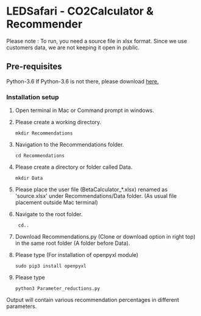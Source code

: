# LEDSafari - CO2Calculator & Recommender 

Please note : To run, you need a source file in xlsx format. Since we use customers data, we are not keeping it open in public.

## Pre-requisites
Python-3.6
If Python-3.6 is not there, please download [here.](https://www.python.org/downloads/)

### Installation setup
1. Open terminal in Mac or Command prompt in windows.
2. Please create a working directory.
 
 	``` mkdir Recommendations ```
3. Navigation to the Recommendations folder.
	
	```cd Recommendations```

4. Please create a directory or folder called Data.

	``` mkdir Data ```

5. Please place the user file (BetaCalculator_*.xlsx) renamed as 'source.xlsx' under Recommendations/Data folder. (As usual file placement outside Mac terminal)

6. Navigate to the root folder.

	``` cd..```
7. Download Recommendations.py (Clone or download option in right top) in the same root folder (A folder before Data).
8. Please type (For installation of openpyxl module)

	```sudo pip3 install openpyxl``` 
9. Please type

	```python3 Parameter_reductions.py```

Output will contain various recommendation percentages in different parameters.			
